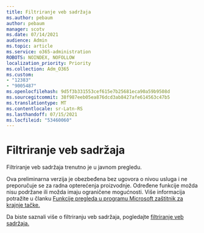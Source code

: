 ```yaml
---
title: Filtriranje veb sadržaja
ms.author: pebaum
author: pebaum
manager: scotv
ms.date: 07/14/2021
audience: Admin
ms.topic: article
ms.service: o365-administration
ROBOTS: NOINDEX, NOFOLLOW
localization_priority: Priority
ms.collection: Adm_O365
ms.custom:
- "12383"
- "9005487"
ms.openlocfilehash: 9d5f3b331553cef615e7b25681eca90a59b9508d
ms.sourcegitcommit: 38f987eeb05ea876dcd3ab8427afe614563c47b5
ms.translationtype: MT
ms.contentlocale: sr-Latn-RS
ms.lasthandoff: 07/15/2021
ms.locfileid: "53460060"
---
```

# <a name="web-content-filtering"></a>Filtriranje veb sadržaja

Filtriranje veb sadržaja trenutno je u javnom pregledu.

Ova preliminarna verzija je obezbeđena bez ugovora o nivou usluga i ne preporučuje se za radna opterećenja proizvodnje. Određene funkcije možda nisu podržane ili možda imaju ograničene mogućnosti. Više informacija potražite u članku [Funkcije pregleda u programu Microsoft zaštitnik za krajnje tačke.](/microsoft-365/security/defender-endpoint/preview)

Da biste saznali više o filtriranju veb sadržaja, pogledajte [filtriranje veb sadržaja.](/microsoft-365/security/defender-endpoint/web-content-filtering)